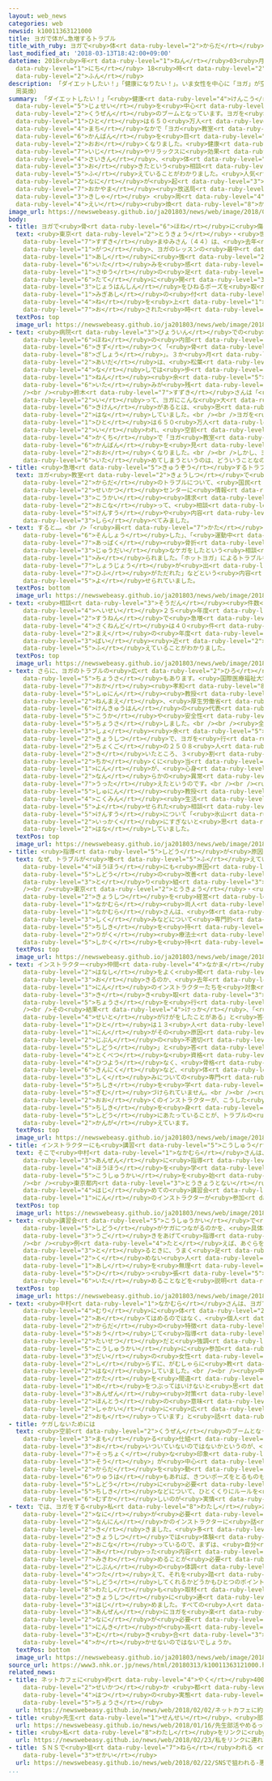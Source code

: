 ```yaml
---
layout: web_news
categories: web
newsid: k10011363121000
title: ヨガで体が…急増するトラブル
title_with_ruby: ヨガで<ruby>体<rt data-ruby-level="2">からだ</rt></ruby>が…<ruby>急増<rt data-ruby-level="5">きゅうぞう</rt></ruby>するトラブル
last_modified_at: '2018-03-13T18:42:00+09:00'
datetime: 2018<ruby>年<rt data-ruby-level="1">ねん</rt></ruby>03<ruby>月<rt data-ruby-level="1">がつ</rt></ruby>13<ruby>日<rt
  data-ruby-level="1">にち</rt></ruby> 18<ruby>時<rt data-ruby-level="2">じ</rt></ruby>42<ruby>分<rt
  data-ruby-level="2">ふん</rt></ruby>
description: 「ダイエットしたい！」「健康になりたい！」。いま女性を中心に「ヨガ」が空前のブームとなっています。ヨガを楽しむ人は６５０万人ともいわれ、街なかで「ヨガ教室」の看板を目にすることも多くなりました。健康維持やリラックスに効果があるとされるヨガ。ところが、最近、体にトラブルが起きたという相談が増えていることがわかりました。人気のヨガに何が起きているのでしょうか？（岡山放送局記者
  周英煥）
summary: 「ダイエットしたい！」「<ruby>健康<rt data-ruby-level="4">けんこう</rt></ruby>になりたい！」。いま<ruby>女性<rt
  data-ruby-level="5">じょせい</rt></ruby>を<ruby>中心<rt data-ruby-level="2">ちゅうしん</rt></ruby>に「ヨガ」が<ruby>空前<rt
  data-ruby-level="2">くうぜん</rt></ruby>のブームとなっています。ヨガを<ruby>楽<rt data-ruby-level="2">たの</rt></ruby>しむ<ruby>人<rt
  data-ruby-level="1">ひと</rt></ruby>は６５０<ruby>万人<rt data-ruby-level="2">まんにん</rt></ruby>ともいわれ、<ruby>街<rt
  data-ruby-level="4">まち</rt></ruby>なかで「ヨガ<ruby>教室<rt data-ruby-level="2">きょうしつ</rt></ruby>」の<ruby>看板<rt
  data-ruby-level="6">かんばん</rt></ruby>を<ruby>目<rt data-ruby-level="1">め</rt></ruby>にすることも<ruby>多<rt
  data-ruby-level="2">おお</rt></ruby>くなりました。<ruby>健康<rt data-ruby-level="4">けんこう</rt></ruby><ruby>維持<rt
  data-ruby-level="7">いじ</rt></ruby>やリラックスに<ruby>効果<rt data-ruby-level="5">こうか</rt></ruby>があるとされるヨガ。ところが、<ruby>最近<rt
  data-ruby-level="4">さいきん</rt></ruby>、<ruby>体<rt data-ruby-level="2">からだ</rt></ruby>にトラブルが<ruby>起<rt
  data-ruby-level="3">お</rt></ruby>きたという<ruby>相談<rt data-ruby-level="3">そうだん</rt></ruby>が<ruby>増<rt
  data-ruby-level="5">ふ</rt></ruby>えていることがわかりました。<ruby>人気<rt data-ruby-level="1">にんき</rt></ruby>のヨガに<ruby>何<rt
  data-ruby-level="2">なに</rt></ruby>が<ruby>起<rt data-ruby-level="3">お</rt></ruby>きているのでしょうか？（<ruby>岡山<rt
  data-ruby-level="7">おかやま</rt></ruby><ruby>放送局<rt data-ruby-level="3">ほうそうきょく</rt></ruby><ruby>記者<rt
  data-ruby-level="3">きしゃ</rt></ruby> <ruby>周<rt data-ruby-level="4">しゅう</rt></ruby><ruby>英<rt
  data-ruby-level="4">えい</rt></ruby><ruby>煥<rt data-ruby-level="8">かん</rt></ruby>）
image_url: https://newswebeasy.github.io/ja201803/news/web/image/2018/03/13/K10011363121_1803131826_1803131840_01_02.jpg
body:
- title: ヨガで<ruby>骨<rt data-ruby-level="6">ほね</rt></ruby>に<ruby>傷<rt data-ruby-level="6">きず</rt></ruby>！？
  text: <ruby>東京<rt data-ruby-level="2">とうきょう</rt></ruby>・<ruby>世田谷区<rt data-ruby-level="8">せたがやく</rt></ruby>の<ruby>鈴木<rt
    data-ruby-level="7">すずき</rt></ruby>まゆみさん（４４）は、<ruby>去年<rt data-ruby-level="3">きょねん</rt></ruby>２<ruby>月<rt
    data-ruby-level="1">がつ</rt></ruby>、ヨガのレッスンの<ruby>最中<rt data-ruby-level="4">さいちゅう</rt></ruby>、<ruby>足<rt
    data-ruby-level="1">あし</rt></ruby>に<ruby>強<rt data-ruby-level="2">つよ</rt></ruby>い<ruby>痛<rt
    data-ruby-level="6">いた</rt></ruby>みを<ruby>感<rt data-ruby-level="3">かん</rt></ruby>じました。<ruby>左右<rt
    data-ruby-level="1">さゆう</rt></ruby>の<ruby>足<rt data-ruby-level="1">あし</rt></ruby>を<ruby>縦<rt
    data-ruby-level="6">たて</rt></ruby>に<ruby>開<rt data-ruby-level="3">ひら</rt></ruby>き、<ruby>上半身<rt
    data-ruby-level="3">じょうはんしん</rt></ruby>をひねるポーズを<ruby>取<rt data-ruby-level="3">と</rt></ruby>っていたところ、インストラクターに<ruby>右足<rt
    data-ruby-level="1">みぎあし</rt></ruby>の<ruby>付<rt data-ruby-level="4">つ</rt></ruby>け<ruby>根<rt
    data-ruby-level="4">ね</rt></ruby>を<ruby>上<rt data-ruby-level="1">うえ</rt></ruby>から<ruby>押<rt
    data-ruby-level="7">お</rt></ruby>された<ruby>時<rt data-ruby-level="2">とき</rt></ruby>でした。
  textPos: top
  image_url: https://newswebeasy.github.io/ja201803/news/web/image/2018/03/13/K10011363121_1803131622_1803131651_01_03.jpg
- text: <ruby>病院<rt data-ruby-level="3">びょういん</rt></ruby>での<ruby>診断<rt data-ruby-level="7">しんだん</rt></ruby>は、<ruby>骨<rt
    data-ruby-level="6">ほね</rt></ruby>の<ruby>内部<rt data-ruby-level="3">ないぶ</rt></ruby>が<ruby>傷<rt
    data-ruby-level="6">きず</rt></ruby>つく「<ruby>骨<rt data-ruby-level="6">ほね</rt></ruby><ruby>挫傷<rt
    data-ruby-level="8">ざしょう</rt></ruby>」。３か<ruby>月<rt data-ruby-level="1">げつ</rt></ruby>ほどの<ruby>間<rt
    data-ruby-level="2">あいだ</rt></ruby>は、<ruby>松葉<rt data-ruby-level="4">まつば</rt></ruby>づえ<ruby>無<rt
    data-ruby-level="4">な</rt></ruby>しでは<ruby>歩<rt data-ruby-level="2">ある</rt></ruby>くことができず、１<ruby>年<rt
    data-ruby-level="1">ねん</rt></ruby><ruby>余<rt data-ruby-level="5">あま</rt></ruby>りがたったいまも、<ruby>痛<rt
    data-ruby-level="6">いた</rt></ruby>みが<ruby>残<rt data-ruby-level="4">のこ</rt></ruby>っています。<br
    /><br /><ruby>鈴木<rt data-ruby-level="7">すずき</rt></ruby>さんは「<ruby>正直<rt data-ruby-level="2">しょうじき</rt></ruby><ruby>言<rt
    data-ruby-level="2">い</rt></ruby>って、ヨガにこんな<ruby>大<rt data-ruby-level="1">おお</rt></ruby>きなけがをしてしまう<ruby>危険<rt
    data-ruby-level="6">きけん</rt></ruby>があるとは、<ruby>思<rt data-ruby-level="2">おも</rt></ruby>っていませんでした」と<ruby>話<rt
    data-ruby-level="2">はな</rt></ruby>していました。<br /><br />ヨガを<ruby>楽<rt data-ruby-level="2">たの</rt></ruby>しむ<ruby>人<rt
    data-ruby-level="1">ひと</rt></ruby>は６５０<ruby>万人<rt data-ruby-level="2">まんにん</rt></ruby>とも<ruby>言<rt
    data-ruby-level="2">い</rt></ruby>われ、<ruby>空前<rt data-ruby-level="2">くうぜん</rt></ruby>のブームとなっています。<ruby>各地<rt
    data-ruby-level="4">かくち</rt></ruby>で「ヨガ<ruby>教室<rt data-ruby-level="2">きょうしつ</rt></ruby>」の<ruby>看板<rt
    data-ruby-level="6">かんばん</rt></ruby>を<ruby>見<rt data-ruby-level="1">み</rt></ruby>かけることも<ruby>多<rt
    data-ruby-level="2">おお</rt></ruby>くなりました。<br /><br />しかし、ヨガで<ruby>体<rt data-ruby-level="2">からだ</rt></ruby>を<ruby>痛<rt
    data-ruby-level="6">いた</rt></ruby>めてしまうというのは、どういうことなのでしょうか。
- title: <ruby>急増<rt data-ruby-level="5">きゅうぞう</rt></ruby>するトラブルの<ruby>訴<rt data-ruby-level="7">うった</rt></ruby>え
  text: ヨガ<ruby>教室<rt data-ruby-level="2">きょうしつ</rt></ruby>で<ruby>起<rt data-ruby-level="3">お</rt></ruby>きた<ruby>体<rt
    data-ruby-level="2">からだ</rt></ruby>のトラブルについて、<ruby>国民<rt data-ruby-level="4">こくみん</rt></ruby><ruby>生活<rt
    data-ruby-level="2">せいかつ</rt></ruby>センターに<ruby>情報<rt data-ruby-level="5">じょうほう</rt></ruby><ruby>公開<rt
    data-ruby-level="3">こうかい</rt></ruby><ruby>請求<rt data-ruby-level="7">せいきゅう</rt></ruby>を<ruby>行<rt
    data-ruby-level="2">おこな</rt></ruby>って、<ruby>相談<rt data-ruby-level="3">そうだん</rt></ruby>の<ruby>件数<rt
    data-ruby-level="5">けんすう</rt></ruby>や<ruby>内容<rt data-ruby-level="5">ないよう</rt></ruby>を<ruby>調<rt
    data-ruby-level="3">しら</rt></ruby>べてみました。
- text: すると…。<br />「<ruby>肩<rt data-ruby-level="7">かた</rt></ruby>のけん<ruby>板<rt data-ruby-level="3">いた</rt></ruby>を<ruby>損傷<rt
    data-ruby-level="6">そんしょう</rt></ruby>した」、「<ruby>運動中<rt data-ruby-level="3">うんどうちゅう</rt></ruby>に<ruby>圧迫<rt
    data-ruby-level="7">あっぱく</rt></ruby><ruby>骨折<rt data-ruby-level="6">こっせつ</rt></ruby>した」など、<ruby>重大<rt
    data-ruby-level="3">じゅうだい</rt></ruby>なケガをしたという<ruby>相談<rt data-ruby-level="3">そうだん</rt></ruby>も<ruby>見<rt
    data-ruby-level="1">み</rt></ruby>られました。「ホットヨガ」によるトラブルも<ruby>目立<rt data-ruby-level="1">めだ</rt></ruby>ちました。「アレルギー<ruby>症状<rt
    data-ruby-level="7">しょうじょう</rt></ruby>が<ruby>出<rt data-ruby-level="1">で</rt></ruby>た」、「じんましんになった」、「<ruby>皮膚<rt
    data-ruby-level="7">ひふ</rt></ruby>がただれた」などという<ruby>内容<rt data-ruby-level="5">ないよう</rt></ruby>が<ruby>寄<rt
    data-ruby-level="5">よ</rt></ruby>せられていました。
  textPos: bottom
  image_url: https://newswebeasy.github.io/ja201803/news/web/image/2018/03/13/K10011363121_1803131721_1803131736_01_04.jpg
- text: <ruby>相談<rt data-ruby-level="3">そうだん</rt></ruby><ruby>件数<rt data-ruby-level="5">けんすう</rt></ruby>は、<ruby>平成<rt
    data-ruby-level="4">へいせい</rt></ruby>２５<ruby>年度<rt data-ruby-level="3">ねんど</rt></ruby>までは、ゼロ、または１ケタでしたが、ここ<ruby>数年<rt
    data-ruby-level="2">すうねん</rt></ruby>で<ruby>急増<rt data-ruby-level="5">きゅうぞう</rt></ruby>。<ruby>昨年度<rt
    data-ruby-level="4">さくねんど</rt></ruby>は４０<ruby>件<rt data-ruby-level="5">けん</rt></ruby>にのぼり<ruby>前<rt
    data-ruby-level="2">まえ</rt></ruby>の<ruby>年度<rt data-ruby-level="3">ねんど</rt></ruby>の２<ruby>倍<rt
    data-ruby-level="3">ばい</rt></ruby><ruby>近<rt data-ruby-level="2">ちか</rt></ruby>くに<ruby>増<rt
    data-ruby-level="5">ふ</rt></ruby>えていることがわかりました。
  textPos: top
  image_url: https://newswebeasy.github.io/ja201803/news/web/image/2018/03/13/K10011363121_1803131624_1803131651_01_05.jpg
- text: さらに、ヨガのトラブルの<ruby>広<rt data-ruby-level="2">ひろ</rt></ruby>がりがうかがえる<ruby>調査<rt
    data-ruby-level="5">ちょうさ</rt></ruby>もあります。<ruby>国際医療福祉大学<rt data-ruby-level="7">こくさいいりょうふくしだいがく</rt></ruby>の<ruby>岡<rt
    data-ruby-level="7">おか</rt></ruby><ruby>孝和<rt data-ruby-level="8">たかかず</rt></ruby><ruby>主任<rt
    data-ruby-level="5">しゅにん</rt></ruby><ruby>教授<rt data-ruby-level="5">きょうじゅ</rt></ruby>は、５<ruby>年前<rt
    data-ruby-level="2">ねんまえ</rt></ruby>、<ruby>厚生労働省<rt data-ruby-level="7">こうせいろうどうしょう</rt></ruby>の<ruby>研究班<rt
    data-ruby-level="6">けんきゅうはん</rt></ruby>の<ruby>代表<rt data-ruby-level="3">だいひょう</rt></ruby>としてヨガの<ruby>効果<rt
    data-ruby-level="5">こうか</rt></ruby>や<ruby>安全性<rt data-ruby-level="5">あんぜんせい</rt></ruby>を<ruby>調査<rt
    data-ruby-level="5">ちょうさ</rt></ruby>しました。<br /><br /><ruby>全国<rt data-ruby-level="3">ぜんこく</rt></ruby>２００か<ruby>所<rt
    data-ruby-level="3">しょ</rt></ruby><ruby>余<rt data-ruby-level="5">あま</rt></ruby>りの<ruby>教室<rt
    data-ruby-level="2">きょうしつ</rt></ruby>で、ヨガを<ruby>行<rt data-ruby-level="2">い</rt></ruby>った<ruby>直後<rt
    data-ruby-level="2">ちょくご</rt></ruby>の２５０８<ruby>人<rt data-ruby-level="1">にん</rt></ruby>に<ruby>聞<rt
    data-ruby-level="2">き</rt></ruby>いたところ、３<ruby>割<rt data-ruby-level="6">わり</rt></ruby><ruby>近<rt
    data-ruby-level="2">ちか</rt></ruby>くに<ruby>当<rt data-ruby-level="2">あ</rt></ruby>たる６８７<ruby>人<rt
    data-ruby-level="1">にん</rt></ruby>が、<ruby>心身<rt data-ruby-level="3">しんしん</rt></ruby>に<ruby>何<rt
    data-ruby-level="2">なん</rt></ruby>らかの<ruby>異常<rt data-ruby-level="6">いじょう</rt></ruby>を<ruby>訴<rt
    data-ruby-level="7">うった</rt></ruby>えたというのです。<br /><br /><ruby>岡<rt data-ruby-level="7">おか</rt></ruby><ruby>主任<rt
    data-ruby-level="5">しゅにん</rt></ruby><ruby>教授<rt data-ruby-level="5">きょうじゅ</rt></ruby>は<ruby>国民<rt
    data-ruby-level="4">こくみん</rt></ruby><ruby>生活<rt data-ruby-level="2">せいかつ</rt></ruby>センターに<ruby>寄<rt
    data-ruby-level="5">よ</rt></ruby>せられた<ruby>相談<rt data-ruby-level="3">そうだん</rt></ruby><ruby>件数<rt
    data-ruby-level="5">けんすう</rt></ruby>について「<ruby>氷山<rt data-ruby-level="3">ひょうざん</rt></ruby>の<ruby>一角<rt
    data-ruby-level="2">いっかく</rt></ruby>にすぎないと<ruby>思<rt data-ruby-level="2">おも</rt></ruby>います」と<ruby>話<rt
    data-ruby-level="2">はな</rt></ruby>していました。
  textPos: top
  image_url: https://newswebeasy.github.io/ja201803/news/web/image/2018/03/13/K10011363121_1803131622_1803131651_01_06.jpg
- title: <ruby>指導<rt data-ruby-level="5">しどう</rt></ruby>が<ruby>原因<rt data-ruby-level="5">げんいん</rt></ruby>？
  text: なぜ、トラブルが<ruby>増<rt data-ruby-level="5">ふ</rt></ruby>えているのか。<ruby>指導<rt data-ruby-level="5">しどう</rt></ruby><ruby>方法<rt
    data-ruby-level="4">ほうほう</rt></ruby>にも<ruby>原因<rt data-ruby-level="5">げんいん</rt></ruby>があるのではないかとして、<ruby>指導<rt
    data-ruby-level="5">しどう</rt></ruby>の<ruby>改善<rt data-ruby-level="6">かいぜん</rt></ruby>に<ruby>取<rt
    data-ruby-level="3">と</rt></ruby>り<ruby>組<rt data-ruby-level="3">く</rt></ruby>むインストラクターがいます。<br
    /><br /><ruby>東京<rt data-ruby-level="2">とうきょう</rt></ruby>・<ruby>八王子市<rt data-ruby-level="2">はちおうじし</rt></ruby>でヨガ<ruby>教室<rt
    data-ruby-level="2">きょうしつ</rt></ruby>を<ruby>経営<rt data-ruby-level="5">けいえい</rt></ruby>する<ruby>中村<rt
    data-ruby-level="1">なかむら</rt></ruby><ruby>尚人<rt data-ruby-level="8">なおと</rt></ruby>さん（４０）です。<ruby>中村<rt
    data-ruby-level="1">なかむら</rt></ruby>さんは、<ruby>体<rt data-ruby-level="2">からだ</rt></ruby>の<ruby>仕組<rt
    data-ruby-level="3">しく</rt></ruby>みなどについて<ruby>専門的<rt data-ruby-level="6">せんもんてき</rt></ruby>な<ruby>知識<rt
    data-ruby-level="5">ちしき</rt></ruby>を<ruby>持<rt data-ruby-level="3">も</rt></ruby>つ<ruby>理学<rt
    data-ruby-level="2">りがく</rt></ruby><ruby>療法士<rt data-ruby-level="7">りょうほうし</rt></ruby>の<ruby>資格<rt
    data-ruby-level="5">しかく</rt></ruby>を<ruby>持<rt data-ruby-level="3">も</rt></ruby>っています。
  textPos: top
  image_url: https://newswebeasy.github.io/ja201803/news/web/image/2018/03/13/K10011363121_1803131622_1803131651_01_07.jpg
- text: インストラクター<ruby>仲間<rt data-ruby-level="4">なかま</rt></ruby>から、「<ruby>受講生<rt data-ruby-level="5">じゅこうせい</rt></ruby>がけがをした」という<ruby>話<rt
    data-ruby-level="2">はなし</rt></ruby>をよく<ruby>聞<rt data-ruby-level="2">き</rt></ruby>くようになったため、なぜ、そんなことが<ruby>起<rt
    data-ruby-level="3">お</rt></ruby>きるのか、<ruby>去年<rt data-ruby-level="3">きょねん</rt></ruby>、８９<ruby>人<rt
    data-ruby-level="1">にん</rt></ruby>のインストラクターたちを<ruby>対象<rt data-ruby-level="4">たいしょう</rt></ruby>に、<ruby>聞<rt
    data-ruby-level="3">き</rt></ruby>き<ruby>取<rt data-ruby-level="3">と</rt></ruby>り<ruby>調査<rt
    data-ruby-level="5">ちょうさ</rt></ruby>を<ruby>行<rt data-ruby-level="2">おこな</rt></ruby>いました。<br
    /><br />その<ruby>結果<rt data-ruby-level="4">けっか</rt></ruby>、「<ruby>指導中<rt data-ruby-level="5">しどうちゅう</rt></ruby>に<ruby>生徒<rt
    data-ruby-level="4">せいと</rt></ruby>がけがをしたことがある」と<ruby>答<rt data-ruby-level="2">こた</rt></ruby>えた<ruby>人<rt
    data-ruby-level="1">ひと</rt></ruby>は１３<ruby>人<rt data-ruby-level="1">にん</rt></ruby>いました。このうち４<ruby>人<rt
    data-ruby-level="1">にん</rt></ruby>がその<ruby>原因<rt data-ruby-level="5">げんいん</rt></ruby>は「<ruby>自分<rt
    data-ruby-level="2">じぶん</rt></ruby>の<ruby>不適切<rt data-ruby-level="5">ふてきせつ</rt></ruby>な<ruby>指導<rt
    data-ruby-level="5">しどう</rt></ruby>」と<ruby>答<rt data-ruby-level="2">こた</rt></ruby>えていたのです。ヨガのインストラクターになるには、<ruby>特別<rt
    data-ruby-level="4">とくべつ</rt></ruby>な<ruby>資格<rt data-ruby-level="5">しかく</rt></ruby>は<ruby>必要<rt
    data-ruby-level="4">ひつよう</rt></ruby>なく、<ruby>骨格<rt data-ruby-level="6">こっかく</rt></ruby>や<ruby>筋肉<rt
    data-ruby-level="6">きんにく</rt></ruby>など、<ruby>体<rt data-ruby-level="2">からだ</rt></ruby>の<ruby>仕組<rt
    data-ruby-level="3">しく</rt></ruby>みについての<ruby>専門<rt data-ruby-level="6">せんもん</rt></ruby><ruby>知識<rt
    data-ruby-level="5">ちしき</rt></ruby>を<ruby>学<rt data-ruby-level="1">まな</rt></ruby>ぶことは<ruby>義務<rt
    data-ruby-level="5">ぎむ</rt></ruby>づけられていません。<br /><br /><ruby>中村<rt data-ruby-level="1">なかむら</rt></ruby>さんは、<ruby>多<rt
    data-ruby-level="2">おお</rt></ruby>くのインストラクターが、こうした<ruby>体<rt data-ruby-level="2">からだ</rt></ruby>についての<ruby>知識<rt
    data-ruby-level="5">ちしき</rt></ruby>を<ruby>身<rt data-ruby-level="3">み</rt></ruby>につけないまま、<ruby>指導<rt
    data-ruby-level="5">しどう</rt></ruby>にあたっていることが、トラブルの<ruby>背景<rt data-ruby-level="6">はいけい</rt></ruby>にあるのではないかと<ruby>考<rt
    data-ruby-level="2">かんが</rt></ruby>えています。
  textPos: top
  image_url: https://newswebeasy.github.io/ja201803/news/web/image/2018/03/13/K10011363121_1803131623_1803131651_01_08.jpg
- title: インストラクターにも<ruby>講習<rt data-ruby-level="5">こうしゅう</rt></ruby>を
  text: そこで<ruby>中村<rt data-ruby-level="1">なかむら</rt></ruby>さんは、ことし１<ruby>月<rt data-ruby-level="1">がつ</rt></ruby>からインストラクターにヨガを<ruby>安全<rt
    data-ruby-level="3">あんぜん</rt></ruby>に<ruby>指導<rt data-ruby-level="5">しどう</rt></ruby>する<ruby>方法<rt
    data-ruby-level="4">ほうほう</rt></ruby>を<ruby>学<rt data-ruby-level="1">まな</rt></ruby>んでもらうための<ruby>講習会<rt
    data-ruby-level="5">こうしゅうかい</rt></ruby>を<ruby>始<rt data-ruby-level="3">はじ</rt></ruby>めました。<br
    /><br /><ruby>東京都内<rt data-ruby-level="3">とうきょうとない</rt></ruby>で<ruby>行<rt data-ruby-level="2">おこな</rt></ruby>われた<ruby>初<rt
    data-ruby-level="4">はじ</rt></ruby>めての<ruby>講習会<rt data-ruby-level="5">こうしゅうかい</rt></ruby>には、およそ１２０<ruby>人<rt
    data-ruby-level="1">にん</rt></ruby>のインストラクターが<ruby>参加<rt data-ruby-level="4">さんか</rt></ruby>しました。
  textPos: top
  image_url: https://newswebeasy.github.io/ja201803/news/web/image/2018/03/13/K10011363121_1803131623_1803131651_01_09.jpg
- text: <ruby>講習会<rt data-ruby-level="5">こうしゅうかい</rt></ruby>で<ruby>中村<rt data-ruby-level="1">なかむら</rt></ruby>さんは、どういう<ruby>指導<rt
    data-ruby-level="5">しどう</rt></ruby>がケガにつながるのかを、<ruby>具体的<rt data-ruby-level="4">ぐたいてき</rt></ruby>な<ruby>動<rt
    data-ruby-level="3">うご</rt></ruby>きをあげて<ruby>指導<rt data-ruby-level="5">しどう</rt></ruby>していました。<br
    /><br /><ruby>例<rt data-ruby-level="4">たと</rt></ruby>えば、あぐらをかくようなポーズを<ruby>取<rt
    data-ruby-level="3">と</rt></ruby>るときに、うまく<ruby>足<rt data-ruby-level="1">あし</rt></ruby>を<ruby>組<rt
    data-ruby-level="2">く</rt></ruby>めない<ruby>人<rt data-ruby-level="1">ひと</rt></ruby>の<ruby>足<rt
    data-ruby-level="1">あし</rt></ruby>を<ruby>無理<rt data-ruby-level="4">むり</rt></ruby>に<ruby>引<rt
    data-ruby-level="5">ひ</rt></ruby>っ<ruby>張<rt data-ruby-level="5">ぱ</rt></ruby>りあげると、ひざを<ruby>痛<rt
    data-ruby-level="6">いた</rt></ruby>めることなどを<ruby>説明<rt data-ruby-level="4">せつめい</rt></ruby>しました。
  textPos: top
  image_url: https://newswebeasy.github.io/ja201803/news/web/image/2018/03/13/K10011363121_1803131624_1803131651_01_10.jpg
- text: <ruby>中村<rt data-ruby-level="1">なかむら</rt></ruby>さんは、ヨガで<ruby>決<rt data-ruby-level="3">き</rt></ruby>められた「ポーズ」に、<ruby>無理<rt
    data-ruby-level="4">むり</rt></ruby>に<ruby>体<rt data-ruby-level="2">からだ</rt></ruby>を<ruby>当<rt
    data-ruby-level="2">あ</rt></ruby>てはめるのではなく、<ruby>個人<rt data-ruby-level="5">こじん</rt></ruby>の<ruby>体<rt
    data-ruby-level="2">からだ</rt></ruby>の<ruby>特徴<rt data-ruby-level="7">とくちょう</rt></ruby>に<ruby>応<rt
    data-ruby-level="5">おう</rt></ruby>じて<ruby>指導<rt data-ruby-level="5">しどう</rt></ruby>することが<ruby>大切<rt
    data-ruby-level="2">たいせつ</rt></ruby>だと<ruby>強調<rt data-ruby-level="3">きょうちょう</rt></ruby>していました。これからインストラクターになるため、<ruby>講習会<rt
    data-ruby-level="5">こうしゅうかい</rt></ruby>に<ruby>参加<rt data-ruby-level="4">さんか</rt></ruby>した３０<ruby>代<rt
    data-ruby-level="3">だい</rt></ruby>の<ruby>女性<rt data-ruby-level="5">じょせい</rt></ruby>は「なにも<ruby>知<rt
    data-ruby-level="2">し</rt></ruby>らずに、がむしゃらに<ruby>教<rt data-ruby-level="2">おし</rt></ruby>えてもケガにつながるだけだということがよくわかりました」と<ruby>話<rt
    data-ruby-level="2">はな</rt></ruby>していました。<br /><br /><ruby>中村<rt data-ruby-level="1">なかむら</rt></ruby>さんは「ヨガにはすばらしいことがいっぱいあります。でも、やり<ruby>方<rt
    data-ruby-level="2">かた</rt></ruby>を<ruby>間違<rt data-ruby-level="7">まちが</rt></ruby>えれば、けがをすることもあるということに<ruby>目<rt
    data-ruby-level="1">め</rt></ruby>をつぶってはいけないと<ruby>思<rt data-ruby-level="2">おも</rt></ruby>います。<ruby>安全<rt
    data-ruby-level="3">あんぜん</rt></ruby><ruby>対策<rt data-ruby-level="6">たいさく</rt></ruby>をきちんとしないと、<ruby>本当<rt
    data-ruby-level="2">ほんとう</rt></ruby>の<ruby>意味<rt data-ruby-level="3">いみ</rt></ruby>でヨガは<ruby>社会<rt
    data-ruby-level="2">しゃかい</rt></ruby>に<ruby>広<rt data-ruby-level="2">ひろ</rt></ruby>まらないと<ruby>思<rt
    data-ruby-level="2">おも</rt></ruby>っています」と<ruby>話<rt data-ruby-level="2">はな</rt></ruby>していました。
- title: ケガしないためには
  text: <ruby>空前<rt data-ruby-level="2">くうぜん</rt></ruby>のブームとなっているヨガ。<ruby>安全<rt data-ruby-level="3">あんぜん</rt></ruby>を<ruby>守<rt
    data-ruby-level="3">まも</rt></ruby>る<ruby>仕組<rt data-ruby-level="3">しく</rt></ruby>みづくりが<ruby>追<rt
    data-ruby-level="3">お</rt></ruby>いついていないのではないかというのが、<ruby>取材<rt data-ruby-level="4">しゅざい</rt></ruby>をした<ruby>率直<rt
    data-ruby-level="7">そっちょく</rt></ruby>な<ruby>印象<rt data-ruby-level="4">いんしょう</rt></ruby>です。しかしヨガには「めい<ruby>想<rt
    data-ruby-level="3">そう</rt></ruby>」が<ruby>中心<rt data-ruby-level="2">ちゅうしん</rt></ruby>でゆっくりと<ruby>体<rt
    data-ruby-level="2">からだ</rt></ruby>を<ruby>動<rt data-ruby-level="3">うご</rt></ruby>かす<ruby>流派<rt
    data-ruby-level="6">りゅうは</rt></ruby>もあれば、きついポーズをとるものもあり、やり<ruby>方<rt data-ruby-level="2">かた</rt></ruby>はさまざまなので<ruby>指導<rt
    data-ruby-level="5">しどう</rt></ruby>に<ruby>必要<rt data-ruby-level="4">ひつよう</rt></ruby>な<ruby>知識<rt
    data-ruby-level="5">ちしき</rt></ruby>などについて、ひとくくりにルールを<ruby>作<rt data-ruby-level="2">つく</rt></ruby>るというのは<ruby>難<rt
    data-ruby-level="6">むずか</rt></ruby>しいのが<ruby>実情<rt data-ruby-level="5">じつじょう</rt></ruby>です。
- text: では、ヨガをする<ruby>私<rt data-ruby-level="8">わたし</rt></ruby>たちがケガをしないためには<ruby>何<rt
    data-ruby-level="2">なに</rt></ruby>が<ruby>必要<rt data-ruby-level="4">ひつよう</rt></ruby>なのでしょうか。<ruby>何人<rt
    data-ruby-level="2">なんにん</rt></ruby>かのインストラクターに<ruby>話<rt data-ruby-level="2">はなし</rt></ruby>を<ruby>聞<rt
    data-ruby-level="2">き</rt></ruby>きました。<ruby>多<rt data-ruby-level="2">おお</rt></ruby>くのヨガ<ruby>教室<rt
    data-ruby-level="2">きょうしつ</rt></ruby>では<ruby>体験<rt data-ruby-level="4">たいけん</rt></ruby>レッスンを<ruby>行<rt
    data-ruby-level="2">おこな</rt></ruby>っているので、まずは、<ruby>自分<rt data-ruby-level="2">じぶん</rt></ruby>に<ruby>合<rt
    data-ruby-level="2">あ</rt></ruby>った<ruby>内容<rt data-ruby-level="5">ないよう</rt></ruby>かどうかを<ruby>見極<rt
    data-ruby-level="7">みきわ</rt></ruby>めることが<ruby>必要<rt data-ruby-level="4">ひつよう</rt></ruby>だということです。インストラクターに<ruby>自分<rt
    data-ruby-level="2">じぶん</rt></ruby>の<ruby>体調<rt data-ruby-level="3">たいちょう</rt></ruby>などを<ruby>伝<rt
    data-ruby-level="4">つた</rt></ruby>えて、それを<ruby>踏<rt data-ruby-level="7">ふ</rt></ruby>まえて<ruby>指導<rt
    data-ruby-level="5">しどう</rt></ruby>してくれるかどうかもひとつのポイントだそうです。<br /><br /><ruby>私<rt
    data-ruby-level="8">わたし</rt></ruby>も<ruby>取材<rt data-ruby-level="4">しゅざい</rt></ruby>をきっかけにヨガ<ruby>教室<rt
    data-ruby-level="2">きょうしつ</rt></ruby>に<ruby>通<rt data-ruby-level="3">かよ</rt></ruby>い<ruby>始<rt
    data-ruby-level="3">はじ</rt></ruby>めました。すべての<ruby>人<rt data-ruby-level="1">ひと</rt></ruby>が<ruby>安全<rt
    data-ruby-level="3">あんぜん</rt></ruby>にヨガを<ruby>楽<rt data-ruby-level="2">たの</rt></ruby>しむためには<ruby>何<rt
    data-ruby-level="2">なに</rt></ruby>が<ruby>必要<rt data-ruby-level="4">ひつよう</rt></ruby>なのか。ヨガ<ruby>人気<rt
    data-ruby-level="1">にんき</rt></ruby>が<ruby>高<rt data-ruby-level="2">たか</rt></ruby>まるいまだからこそ、リスクにもきちんと<ruby>向<rt
    data-ruby-level="3">む</rt></ruby>き<ruby>合<rt data-ruby-level="3">あ</rt></ruby>うことが<ruby>欠<rt
    data-ruby-level="4">か</rt></ruby>かせないのではないでしょうか。
  textPos: bottom
  image_url: https://newswebeasy.github.io/ja201803/news/web/image/2018/03/13/K10011363121_1803131623_1803131651_01_02.jpg
source_url: https://www3.nhk.or.jp/news/html/20180313/k10011363121000.html
related_news:
- title: ネットカフェに<ruby>約<rt data-ruby-level="4">やく</rt></ruby>4000<ruby>人<rt data-ruby-level="1">にん</rt></ruby><ruby>生活<rt
    data-ruby-level="2">せいかつ</rt></ruby>か <ruby>都<rt data-ruby-level="3">と</rt></ruby>が<ruby>初<rt
    data-ruby-level="4">はつ</rt></ruby>の<ruby>実態<rt data-ruby-level="5">じったい</rt></ruby><ruby>調査<rt
    data-ruby-level="5">ちょうさ</rt></ruby>
  url: https://newswebeasy.github.io/news/web/2018/02/02/ネットカフェに約4000人生活か-都が初の実態調査
- title: <ruby>先生<rt data-ruby-level="1">せんせい</rt></ruby>、<ruby>部活<rt data-ruby-level="3">ぶかつ</rt></ruby>やめるってよ
  url: https://newswebeasy.github.io/news/web/2018/01/16/先生部活やめるってよ
- title: <ruby>私<rt data-ruby-level="8">わたし</rt></ruby>をリンクに<ruby>連<rt data-ruby-level="4">つ</rt></ruby>れてって
  url: https://newswebeasy.github.io/news/web/2018/02/23/私をリンクに連れてって
- title: ＳＮＳで<ruby>狙<rt data-ruby-level="7">ねら</rt></ruby>われる <ruby>悪質<rt data-ruby-level="5">あくしつ</rt></ruby>ネットビジネスの<ruby>世界<rt
    data-ruby-level="3">せかい</rt></ruby>
  url: https://newswebeasy.github.io/news/web/2018/02/22/SNSで狙われる-悪質ネットビジネスの世界
...
```

